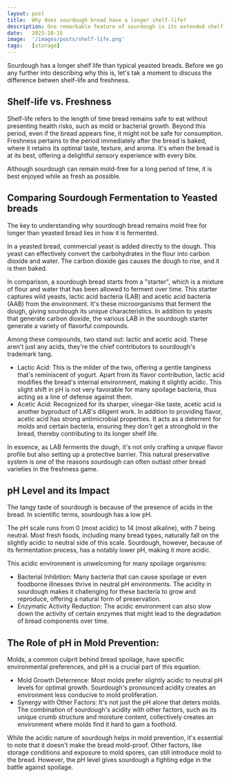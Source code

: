 ```yaml
---
layout: post
title:  Why does sourdough bread have a longer shelf-life?
description: One remarkable feature of sourdough is its extended shelf life compared to other types of bread. But what gives sourdough this edge? Let's dive in and find out.
date:   2023-10-15
image:  '/images/posts/shelf-life.png'
tags:   [storage]
---
```


Sourdough has a longer shelf life than typical yeasted breads.  Before we go any further into describing why this is, let's tak a moment to discuss the difference betwen shelf-life and freshness.

## Shelf-life vs. Freshness

Shelf-life refers to the length of time bread remains safe to eat without presenting health risks, such as mold or bacterial growth. Beyond this period, even if the bread appears fine, it might not be safe for consumption.  Freshness pertains to the period immediately after the bread is baked, where it retains its optimal taste, texture, and aroma. It's when the bread is at its best, offering a delightful sensory experience with every bite.

Although sourdough can remain mold-free for a long period of time, it is best enjoyed while as fresh as possible.

## Comparing Sourdough Fermentation to Yeasted breads

The key to understanding why sourdough bread remains mold free for longer than yeasted bread lies in how it is fermented.

In a yeasted bread, commercial yeast is added directly to the dough.  This yeast can effectively convert the carbohydrates in the flour into carbon dioxide and water.  The carbon dioxide gas causes the dough to rise, and it is then baked.

In comparison, a sourdough bread starts from a "starter", which is a mixture of flour and water that has been allowed to ferment over time. This starter captures wild yeasts, lactic acid bacteria (LAB) and acetic acid bacteria (AAB) from the environment. It's these microorganisms that ferment the dough, giving sourdough its unique characteristics.  In addition to yeasts that generate carbon dioxide, the various LAB in the sourdough starter generate a variety of flavorful compounds.

Among these compounds, two stand out:  lactic and acetic acid. These aren't just any acids, they're the chief contributors to sourdough's trademark tang.

   * Lactic Acid: This is the milder of the two, offering a gentle tanginess that's reminiscent of yogurt. Apart from its flavor contribution, lactic acid modifies the bread's internal environment, making it slightly acidic. This slight shift in pH is not very favorable for many spoilage bacteria, thus acting as a line of defense against them.
   * Acetic Acid: Recognized for its sharper, vinegar-like taste, acetic acid is another byproduct of LAB's diligent work. In addition to providing flavor, acetic acid has strong antimicrobial properties. It acts as a deterrent for molds and certain bacteria, ensuring they don't get a stronghold in the bread, thereby contributing to its longer shelf life.

In essence, as LAB ferments the dough, it's not only crafting a unique flavor profile but also setting up a protective barrier. This natural preservative system is one of the reasons sourdough can often outlast other bread varieties in the freshness game.

## pH Level and its Impact

The tangy taste of sourdough is because of the presence of acids in the bread.  In scientific terms, sourdough has a low pH.

The pH scale runs from 0 (most acidic) to 14 (most alkaline), with 7 being neutral. Most fresh foods, including many bread types, naturally fall on the slightly acidic to neutral side of this scale. Sourdough, however, because of its fermentation process, has a notably lower pH, making it more acidic.

This acidic environment is unwelcoming for many spoilage organisms:

   * Bacterial Inhibition: Many bacteria that can cause spoilage or even foodborne illnesses thrive in neutral pH environments. The acidity in sourdough makes it challenging for these bacteria to grow and reproduce, offering a natural form of preservation.
   * Enzymatic Activity Reduction: The acidic environment can also slow down the activity of certain enzymes that might lead to the degradation of bread components over time.

## The Role of pH in Mold Prevention:

Molds, a common culprit behind bread spoilage, have specific environmental preferences, and pH is a crucial part of this equation.

   * Mold Growth Deterrence: Most molds prefer slightly acidic to neutral pH levels for optimal growth. Sourdough's pronounced acidity creates an environment less conducive to mold proliferation.
   * Synergy with Other Factors: It's not just the pH alone that deters molds. The combination of sourdough's acidity with other factors, such as its unique crumb structure and moisture content, collectively creates an environment where molds find it hard to gain a foothold.

While the acidic nature of sourdough helps in mold prevention, it's essential to note that it doesn't make the bread mold-proof. Other factors, like storage conditions and exposure to mold spores, can still introduce mold to the bread. However, the pH level gives sourdough a fighting edge in the battle against spoilage.